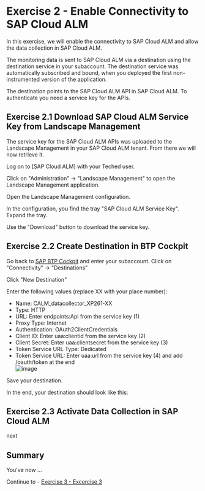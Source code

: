 # Exercise 2 - Enable Connectivity to SAP Cloud ALM

In this exercise, we will enable the connectivity to SAP Cloud ALM and allow the data collection in SAP Cloud ALM.

The monitoring data is sent to SAP Cloud ALM via a destination using the destination service in your subaccount. The destination service was automatically subscribed and bound, when you deployed the first non-instrumented version of the application.

The destination points to the SAP Cloud ALM API in SAP Cloud ALM. To authenticate you need a service key for the APIs. 

## Exercise 2.1 Download SAP Cloud ALM Service Key from Landscape Management

The service key for the SAP Cloud ALM APIs was uploaded to the Landscape Management in your SAP Cloud ALM tenant. From there we will now retrieve it.

Log on to [SAP Cloud ALM] with your Teched user.
<br>

Click on "Administration" -> "Landscape Management" to open the Landscape Management application.
<br>

Open the Landscape Management configuration.
<br>

In the configuration, you find the tray "SAP Cloud ALM Service Key". Expand the tray.
<br>

Use the "Download" button to download the service key.
<br>

## Exercise 2.2 Create Destination in BTP Cockpit

Go back to [SAP BTP Cockpit](https://emea.cockpit.btp.cloud.sap/cockpit/#/globalaccount/e2a835b0-3011-4c79-818a-d7767c4627cd/accountModel&//?section=SubaccountsSection&view=TreeTableView) and enter your subaccount. Click on "Connectivity" -> "Destinations"
<br>

Click "New Destination"
<br>

Enter the following values (replace XX with your place number):
- Name: CALM_datacollector_XP261-XX
- Type: HTTP
- URL: Enter endpoints:Api from the service key (1)
- Proxy Type: Internet
- Authentication: OAuth2ClientCredentials
- Client ID: Enter uaa:clientid from the service key (2)
- Client Secret: Enter uaa:clientsecret from the service key (3)
- Token Service URL Type: Dedicated
- Token Service URL: Enter uaa:url from the service key (4) and add /oauth/token at the end
<br>![image](https://github.com/SAP-samples/teched2023-XP261/assets/113598836/170b4a57-0aaf-4b00-9e90-30350e48f4ea)


Save your destination.

In the end, your destination should look like this:
<br>

## Exercise 2.3 Activate Data Collection in SAP Cloud ALM

next

## Summary

You've now ...

Continue to - [Exercise 3 - Excercise 3 ](../ex3/README.md)

